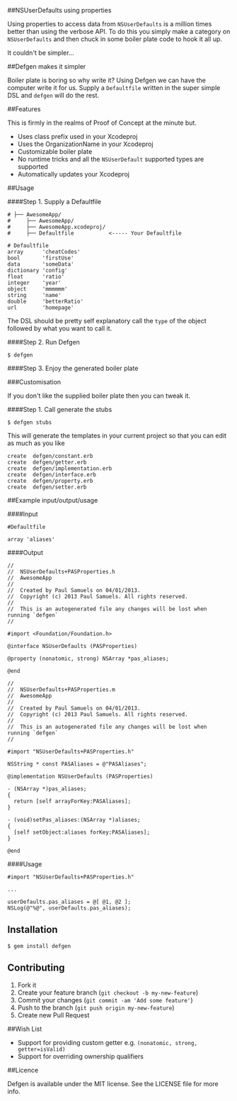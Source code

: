 ##NSUserDefaults using properties

Using properties to access data from `NSUserDefaults` is a million times better than using the verbose API. To do this you simply make a category on `NSUserDefaults` and then chuck in some boiler plate code to hook it all up.

It couldn't be simpler...

##Defgen makes it simpler

Boiler plate is boring so why write it? Using Defgen we can have the computer write it for us. Supply a `Defaultfile` written in the super simple DSL and `defgen` will do the rest.

##Features

This is firmly in the realms of Proof of Concept at the minute but.

- Uses class prefix used in your Xcodeproj
- Uses the OrganizationName in your Xcodeproj
- Customizable boiler plate
- No runtime tricks and all the `NSUserDefault` supported types are supported
- Automatically updates your Xcodeproj

##Usage

####Step 1. Supply a Defaultfile

    # ├── AwesomeApp/
    #     ├── AwesomeApp/
    #     ├── AwesomeApp.xcodeproj/
    #     ├── Defaultfile           <----- Your Defaultfile

    # Defaultfile
    array      'cheatCodes'
    bool       'firstUse'
    data       'someData'
    dictionary 'config'
    float      'ratio'
    integer    'year'
    object     'mmmmmm'
    string     'name'
    double     'betterRatio'
    url        'homepage'
    
The DSL should be pretty self explanatory call the `type` of the object followed by what you want to call it.
    
####Step 2. Run Defgen

    $ defgen

####Step 3. Enjoy the generated boiler plate

###Customisation

If you don't like the supplied boiler plate then you can tweak it.

####Step 1. Call generate the stubs

    $ defgen stubs
    
This will generate the templates in your current project so that you can edit as much as you like

    create  defgen/constant.erb
    create  defgen/getter.erb
    create  defgen/implementation.erb
    create  defgen/interface.erb
    create  defgen/property.erb
    create  defgen/setter.erb

##Example input/output/usage

####Input

    #Defaultfile
    
    array 'aliases'
    
####Output

    //
    //  NSUserDefaults+PASProperties.h
    //  AwesomeApp
    //
    //  Created by Paul Samuels on 04/01/2013.
    //  Copyright (c) 2013 Paul Samuels. All rights reserved.
    // 
    //  This is an autogenerated file any changes will be lost when running `defgen`
    //

    #import <Foundation/Foundation.h>

    @interface NSUserDefaults (PASProperties)

    @property (nonatomic, strong) NSArray *pas_aliases;

    @end
    
    //
    //  NSUserDefaults+PASProperties.m
    //  AwesomeApp
    //
    //  Created by Paul Samuels on 04/01/2013.
    //  Copyright (c) 2013 Paul Samuels. All rights reserved.
    // 
    //  This is an autogenerated file any changes will be lost when running `defgen`
    //

    #import "NSUserDefaults+PASProperties.h"

    NSString * const PASAliases = @"PASAliases";

    @implementation NSUserDefaults (PASProperties)

    - (NSArray *)pas_aliases;
    {
      return [self arrayForKey:PASAliases];
    }

    - (void)setPas_aliases:(NSArray *)aliases;
    {
      [self setObject:aliases forKey:PASAliases];
    }

    @end
    
####Usage

    #import "NSUserDefaults+PASProperties.h"
    
    ...
    
    userDefaults.pas_aliases = @[ @1, @2 ];
    NSLog(@"%@", userDefaults.pas_aliases);
    
## Installation

    $ gem install defgen

## Contributing

1. Fork it
2. Create your feature branch (`git checkout -b my-new-feature`)
3. Commit your changes (`git commit -am 'Add some feature'`)
4. Push to the branch (`git push origin my-new-feature`)
5. Create new Pull Request

##Wish List

- Support for providing custom getter e.g. `(nonatomic, strong, getter=isValid)`
- Support for overriding ownership qualifiers

##Licence

Defgen is available under the MIT license. See the LICENSE file for more info.
